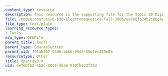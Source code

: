 ```yaml
---
content_type: resource
description: This resource is the supporting file for the topic 3D Dipole Array Patterns.
file: /media/courses/6-630-electromagnetics-fall-2006/ee7e6fb24b2c88c6d6ab810fbe23f352_dparray3.m
file_type: text/plain
learning_resource_types:
- Tools
ocw_type: OCWFile
parent_title: Tools
parent_type: CourseSection
parent_uid: f91abf67-93d6-ab06-09d8-68efec359e08
resourcetype: Other
title: dparray3.m
uid: ee7e6fb2-4b2c-88c6-d6ab-810fbe23f352
---
```

